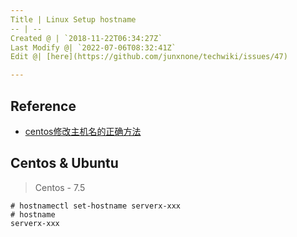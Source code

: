 ```yaml
---
Title | Linux Setup hostname
-- | --
Created @ | `2018-11-22T06:34:27Z`
Last Modify @| `2022-07-06T08:32:41Z`
Edit @| [here](https://github.com/junxnone/techwiki/issues/47)

---
```

## Reference
- [centos修改主机名的正确方法](https://www.cnblogs.com/zhaojiedi1992/p/zhaojiedi_linux_043_hostname.html)

## Centos & Ubuntu

> Centos - 7.5

```
# hostnamectl set-hostname serverx-xxx
# hostname
serverx-xxx
```

